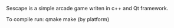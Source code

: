 Sescape is a simple arcade game writen in c++ and Qt framework.          
   
To compile run:
qmake
make (by platform)
















